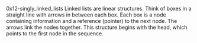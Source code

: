 0x12-singly_linked_lists
Linked lists are linear structures. Think of boxes in a straight line with arrows in between each box. Each box is a node containing information and a reference (pointer) to the next node. The arrows link the nodes together. This structure begins with the head, which points to the first node in the sequence.
